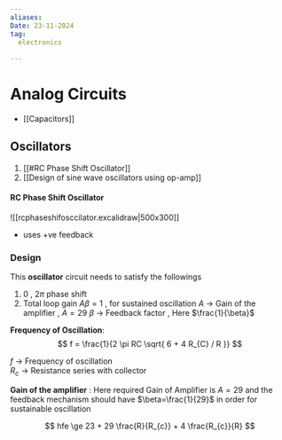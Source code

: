 ```yaml
---
aliases: 
Date: 23-11-2024
tag: 
  electronics
  
---
```

# Analog Circuits
- [[Capacitors]]
## Oscillators
1. [[#RC Phase Shift Oscillator]]
2. [[Design of sine wave oscillators using op-amp]]
#### RC Phase Shift Oscillator 
![[rcphaseshifosccilator.excalidraw|500x300]]
- uses +ve feedback 


### Design 
This **oscillator** circuit needs to satisfy the followings 
1. 0 , $2\pi$ phase shift 
2. Total loop gain $A\beta = 1$  , for sustained oscillation
$A$ -> Gain of the amplifier , $A=29$
$\beta$ -> Feedback factor  , Here $\frac{1}{\beta}$


**Frequency of Oscillation**:
$$
f = \frac{1}{2 \pi RC \sqrt{ 6 + 4 R_{C} / R }}
$$

$f$ -> Frequency of oscillation  
$R_c$ -> Resistance series with collector 

**Gain of the amplifier** : Here required Gain of Amplifier is $A = 29$ and the feedback mechanism should have $\beta=\frac{1}{29}$ in order for sustainable oscillation

$$
hfe \ge 23  + 29 \frac{R}{R_{c}} + 4 \frac{R_{c}}{R}
$$

